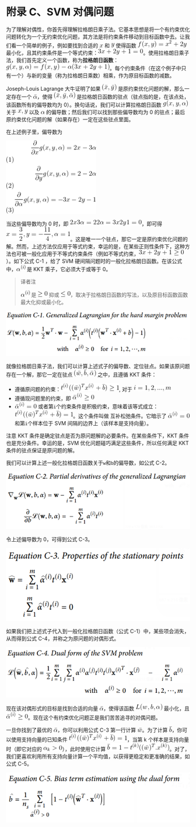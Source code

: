 # 附录 C、SVM 对偶问题

为了理解对偶性，你首先得理解拉格朗日乘子法。它基本思想是将一个有约束优化问题转化为一个无约束优化问题，其方法是将约束条件移动到目标函数中去。让我们看一个简单的例子，例如要找到合适的 ![x](../images/tex-9dd4e461268c8034f5c8564e155c67a6.gif) 和 ![y](../images/tex-415290769594460e2e485922904f345d.gif) 使得函数 ![f(x, y) = x^2 + 2y](../images/tex-ec2b11c28f337d90d1a55c83bd738475.gif) 最小化，且其约束条件是一个等式约束：![3x + 2y + 1 = 0](../images/tex-08bc7e7224cfe0e39e04b69d4ed96298.gif)。使用拉格朗日乘子法，我们首先定义一个函数，称为**拉格朗日函数**：![g(x, y, \alpha) = f(x, y) - \alpha(3x + 2y + 1)](../images/tex-e78acaa101dc94594e813eab3f01f428.gif)。每个约束条件（在这个例子中只有一个）与新的变量（称为拉格朗日乘数）相乘，作为原目标函数的减数。

Joseph-Louis Lagrange 大牛证明了如果 ![(\bar{x}, \bar{y})](../images/tex-fe85b05b6cd2641c29612bc75a270208.gif) 是原约束优化问题的解，那么一定存在一个 ![\bar{\alpha}](../images/tex-d9c29791dd3b792c7702ed2b7cf5ac40.gif)，使得 ![(\bar{x}, \bar{y}, \bar{\alpha})](../images/tex-ac2d6cc9cbad11acc20ba9f6dd0ef830.gif) 是拉格朗日函数的驻点（驻点指的是，在该点处，该函数所有的偏导数均为 0）。换句话说，我们可以计算拉格朗日函数 ![g(x, y, \alpha) ](../images/tex-c663f5d534674fc3f1b13074c6ae467b.gif) 关于 ![x, y](../images/tex-2317793a8de61ab32c0f17adff9ea8d4.gif) 以及 ![\alpha](../images/tex-7b7f9dbfea05c83784f8b85149852f08.gif) 的偏导数；然后我们可以找到那些偏导数均为 0 的驻点；最后原约束优化问题的解（如果存在）一定在这些驻点里面。

在上述例子里，偏导数为

![\begin{align}\frac{\partial}{\partial x}g(x, y, \alpha) = 2x - 3\alpha \\ \frac{\partial}{\partial y}g(x, y, \alpha) = 2 - 2\alpha \\ \frac{\partial}{\partial \alpha}g(x, y, \alpha) = -3x - 2y - 1 \end{align}](../images/tex-96d88ee52e2a53c2350376ac3b1f3c30.gif)  

当这些偏导数均为 0 时，即 ![2x − 3\alpha = 2 − 2\alpha = − 3x − 2y − 1 = 0](../images/tex-f74dbceea979dd6f7f807de601aaa240.gif)，即可得 ![x = \frac{3}{2}, y=-\frac{11}{4}, \alpha=1](../images/tex-9439cb7cb2e1c01f22745401287a0638.gif)。这是唯一一个驻点，那它一定是原约束优化问题的解。然而，上述方法仅应用于等式约束，幸运的是，在某些正则性条件下，这种方法也可被一般化应用于不等式约束条件（例如不等式约束，![3x + 2y + 1 \geq 0](../images/tex-3b6ed467ca1ae09aeafe40f4b40251c7.gif)）。如下公式 C-1 ，给了 SVM 硬间隔问题时的一般化拉格朗日函数。在该公式中，![\alpha^{(i)}](../images/tex-99f0c7b568236eb0a52bf15cbbfa342e.gif) 是 KKT 乘子，它必须大于或等于 0。

> 译者注
> 
> ![\alpha^{(i)}](../images/tex-99f0c7b568236eb0a52bf15cbbfa342e.gif) 是 ![\geq0](../images/tex-e56717342e6431bdaa1f37c90f7ba7b3.gif) 抑或 ![\leq0](../images/tex-825a000824ab58528de14389acafd231.gif)，取决于拉格朗日函数的写法，以及原目标函数函数最大化抑或最小化。

![公式C-1](../images/Appendix/E_C-1.png)

就像拉格朗日乘子法，我们可以计算上述式子的偏导数、定位驻点。如果该原问题存在一个解，那它一定在驻点 ![(\bar{w}, \bar{b}, \bar{\alpha})](../images/tex-e0569dbaecb2e5955e7ff0bad0749154.gif) 之中，且遵循 KKT 条件：

- 遵循原问题的约束：![t^{(i)}((\bar{w})^T x^{(i)} +\bar{b}) \geq 1](../images/tex-5c71c1287e7a6b8fef19874c553b0cd4.gif), 对于 ![i = 1, 2, ..., m](../images/tex-31f8dedd0a66fb646ef261c638243923.gif)
- 遵循现问题里的约束，即 ![\bar{\alpha}^{(i)} \geq 0](../images/tex-61b00d67f0968d7be5bf4b7a3260b1f4.gif)
-  ![\bar{\alpha}^{(i)} = 0](../images/tex-9eaf40b81df456c80b338612aa1e6fb7.gif) 或者第`i`个约束条件是积极约束，意味着该等式成立：![t^{(i)}((\bar{w})^T x^{(i)} +\bar{b}) = 1](../images/tex-758714f96d598b4cbb8a7642bc3fb017.gif)。这个条件叫做 互补松弛条件。它暗示了 ![\bar{\alpha}^{(i)} = 0](../images/tex-9eaf40b81df456c80b338612aa1e6fb7.gif) 和第`i`个样本位于 SVM 间隔的边界上（该样本是支持向量）。

注意 KKT 条件是确定驻点是否为原问题解的必要条件。在某些条件下，KKT 条件也是充分条件。幸运的是，SVM 优化问题碰巧满足这些条件，所以任何满足 KKT 条件的驻点保证是原问题的解。

我们可以计算上述一般化拉格朗日函数关于`w`和`b`的偏导数，如公式 C-2。

![公式C-2](../images/Appendix/E_C-2.png)

令上述偏导数为 0，可得到公式 C-3。

![公式C-3](../images/Appendix/E_C-3.png)

如果我们把上述式子代入到一般化拉格朗日函数（公式 C-1）中，某些项会消失，从而得到公式 C-4，并称之为原问题的对偶形式。

![公式C-4](../images/Appendix/E_C-4.png)

现在该对偶形式的目标是找到合适的向量 ![\bar{\alpha}](../images/tex-d9c29791dd3b792c7702ed2b7cf5ac40.gif)，使得该函数 ![L(w, b, \alpha)](../images/tex-8d9370145286bec564a001265dd85ff9.gif) 最小化，且 ![\bar{\alpha}^{(i)} \geq 0](../images/tex-61b00d67f0968d7be5bf4b7a3260b1f4.gif)。现在这个有约束优化问题正是我们苦苦追寻的对偶问题。

一旦你找到了最优的 ![\bar{\alpha}](../images/tex-d9c29791dd3b792c7702ed2b7cf5ac40.gif)，你可以利用公式 C-3 第一行计算 ![\bar{w}](../images/tex-28175dc40d9c53d6d2c186a7817cf866.gif)。为了计算 ![\bar{b}](../images/tex-222e2caf9c7b49d3432466e360eceba6.gif)，你可以使用支持向量的已知条件 ![t^{(i)}((\bar{w})^T x^{(i)} +\bar{b}) = 1](../images/tex-758714f96d598b4cbb8a7642bc3fb017.gif)，当第 k 个样本是支持向量时（即它对应的 ![\alpha_k > 0](../images/tex-fe658058e9257029aa88bc89b34348de.gif)），此时使用它计算 ![\bar{b} =1-t^{(k)}((\bar{w})^T . x^{(k)}) ](../images/tex-75080a1229e54394d1c6d95b9e542eaa.gif)。对了，我们更喜欢利用所有支持向量计算一个平均值，以获得更稳定和更准确的结果，如公式 C-5。

![公式C-5](../images/Appendix/E_C-5.png)

